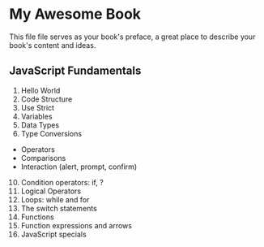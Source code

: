 # My Awesome Book

This file file serves as your book's preface, a great place to describe your book's content and ideas.


## JavaScript Fundamentals


1. Hello World
2. Code Structure
3. Use Strict
4. Variables
5. Data Types
6. Type Conversions
* Operators
* Comparisons
* Interaction (alert, prompt, confirm)
10. Condition operators: if, ?
11. Logical Operators
12. Loops: while and for
13. The switch statements
14. Functions
15. Function expressions and arrows
16. JavaScript specials
